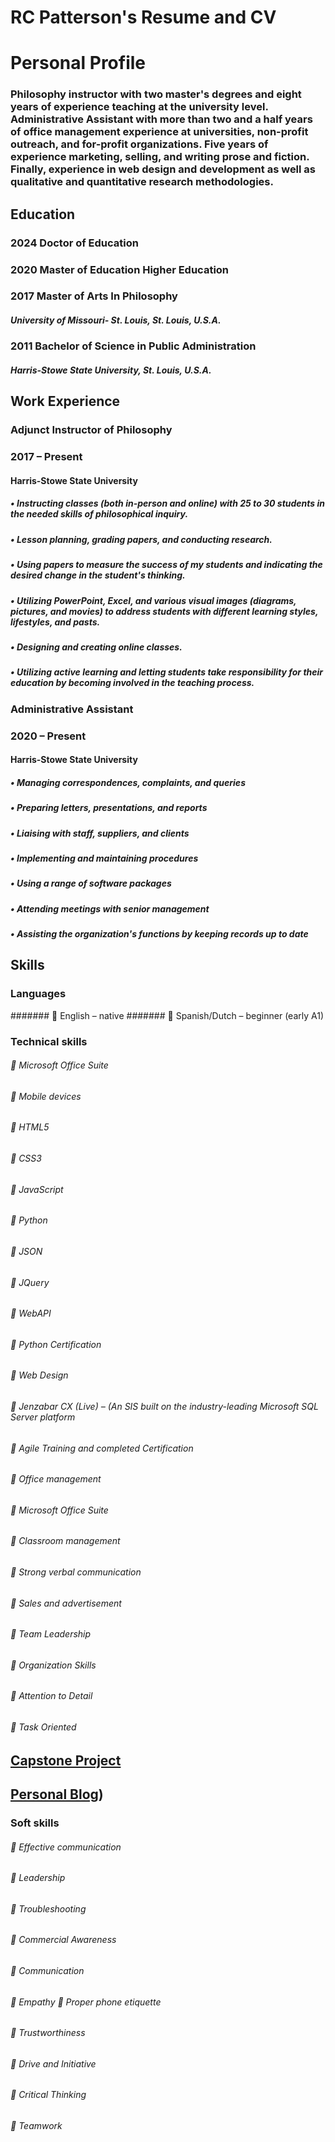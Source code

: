 # RC Patterson's Resume and CV

# Personal Profile
### Philosophy instructor with two master's degrees and eight years of experience teaching at the university level. Administrative Assistant with more than two and a half years of office management experience at universities, non-profit outreach, and for-profit organizations. Five years of experience marketing, selling, and writing prose and fiction. Finally, experience in web design and development as well as qualitative and quantitative research methodologies. 

## Education  
### 2024 Doctor of Education	
### 2020 	Master of Education Higher Education	 
### 2017	Master of Arts In Philosophy
##### University of Missouri- St. Louis, St. Louis, U.S.A. 

### 2011	Bachelor of Science in Public Administration
##### Harris-Stowe State University, St. Louis, U.S.A. 


## Work Experience  

### Adjunct Instructor of Philosophy
### 2017 –  Present 	
#### Harris-Stowe State University	
##### •	Instructing classes (both in-person and online) with 25 to 30 students in the needed skills of philosophical inquiry. 
##### •	Lesson planning, grading papers, and conducting research.
##### •	Using papers to measure the success of my students and indicating the desired change in the student's thinking.
##### •	Utilizing PowerPoint, Excel, and various visual images (diagrams, pictures, and movies) to address students with different learning styles, lifestyles, and pasts.
##### •	Designing and creating online classes. 
##### •	Utilizing active learning and letting students take responsibility for their education by becoming involved in the teaching process.


### Administrative Assistant
### 2020 –  Present 	
#### Harris-Stowe State University  	 
##### •	Managing correspondences, complaints, and queries
##### •	Preparing letters, presentations, and reports
##### •	Liaising with staff, suppliers, and clients
##### •	Implementing and maintaining procedures
##### •	Using a range of software packages
##### •	Attending meetings with senior management
##### •	Assisting the organization's functions by keeping records up to date


## Skills
### Languages
####### 	English – native
####### 	Spanish/Dutch –  beginner (early A1)
 
### Technical skills	
###### 	Microsoft Office Suite
###### 	Mobile devices 
###### 	HTML5 
###### 	CSS3 
###### 	JavaScript 
###### 	Python
###### 	JSON 
###### 	JQuery 
###### 	WebAPI
###### 	Python Certification
###### 	Web Design
###### 	Jenzabar CX (Live) – (An SIS built on the industry-leading Microsoft SQL Server platform
###### 	Agile Training and completed Certification
###### 	Office management
###### 	Microsoft Office Suite
###### 	Classroom management 
###### 	Strong verbal communication 
###### 	Sales and advertisement 
###### 	Team Leadership 
###### 	Organization Skills
###### 	Attention to Detail 
###### 	Task Oriented	
 
## [Capstone Project](https://openmics-in-st-louis-city.netlify.app/#)
## [Personal Blog]([https://patteso1849.wordpress.com/about/))

### Soft skills	
###### 	Effective communication
###### 	Leadership
###### 	Troubleshooting
###### 	Commercial Awareness
###### 	Communication
###### 	Empathy		Proper phone etiquette
###### 	Trustworthiness
###### 	Drive and Initiative
###### 	Critical Thinking
###### 	Teamwork

